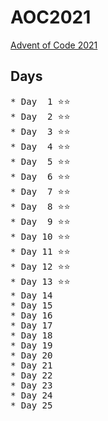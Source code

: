 # AOC2021
[Advent of Code 2021](https://adventofcode.com/2021)
## Days
<pre>
* Day  1 ⭐⭐
* Day  2 ⭐⭐
* Day  3 ⭐⭐
* Day  4 ⭐⭐
* Day  5 ⭐⭐
* Day  6 ⭐⭐
* Day  7 ⭐⭐
* Day  8 ⭐⭐
* Day  9 ⭐⭐
* Day 10 ⭐⭐
* Day 11 ⭐⭐
* Day 12 ⭐⭐
* Day 13 ⭐⭐
* Day 14 
* Day 15 
* Day 16 
* Day 17 
* Day 18 
* Day 19 
* Day 20 
* Day 21 
* Day 22 
* Day 23 
* Day 24 
* Day 25 
</pre>